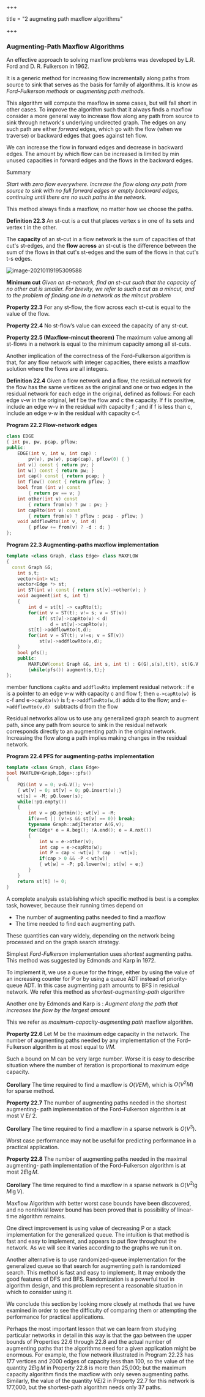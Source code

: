 +++

title = "2 augmeting path maxflow algorithms"

+++

### **Augmenting**-Path Maxflow Algorithms

An effective approach to solving maxflow problems was developed by L.R. Ford and D. R. Fulkerson in 1962.

It is a generic method for increasing flow incrementally along paths from source to sink that serves as the basis for family of algorithms. It is know as *Ford-Fulkerson methods* or *augmenting path methods.*

This algorithm will compute the maxflow in some cases, but will fall short in other cases. To improve the algorithm such that it always finds a maxflow consider a more general way to increase flow along any path from source to sink through network's underlying undirected graph. The edges on any such path are either *forward* edges, which go with the flow (when we traverse)  or backward edges that goes against teh flow.

We can increase the flow in forward edges and decrease in backward edges. The amount by which flow can be increased is limited by min unused capacities in forward edges and the flows in the backward edges.

Summary

*Start with zero flow everywhere. Increase the flow along any path from source to sink with no full forward edges or empty backward edges, continuing until there are no such paths in the network.*

This method always finds a maxflow, no matter how we choose the paths.

**Definition 22.3** An st-cut is a cut that places vertex s in one of its sets and vertex t in the other.

The **capacity** of an st-cut in a flow network is the sum of capacities of that cut's st-edges, and the **flow across** an st-cut is the difference between the sum of the flows in that cut's st-edges and the sum of the flows in that cut's t-s edges.

![image-20210119195309588](/2_augmeting_path_maxflow_algorithms.assets/image-20210119195309588.png)

**Minimum cut** *Given an st-network, find an st-cut such that the capacity of no other cut is smaller. For brevity, we refer to such a cut as a mincut, and to the problem of finding one in a network as the mincut problem*

**Property 22.3** For any st-flow, the flow across each st-cut is equal to the value of the flow.

**Property 22.4** No st-flow’s value can exceed the capacity of any st-cut.

**Property 22.5 (Maxflow–mincut theorem)** The maximum value among all
st-flows in a network is equal to the minimum capacity among all st-cuts.

Another implication of the correctness of the Ford–Fulkerson algorithm is that, for any flow network with integer capacities, there exists a maxflow solution where the flows are all integers.

**Definition 22.4** Given a flow network and a flow, the residual network for the flow has the same vertices as the original and one or two edges in the residual network for each edge in the original, defined as follows: For each edge v-w in the original, let f be the flow and c the capacity. If f is positive, include an edge w-v in the residual with capacity f ; and if f is less than c, include an edge v-w in the residual with capacity c-f.

**Program 22.2 Flow-network edges**

````c++
class EDGE
{ int pv, pw, pcap, pflow;
public:
    EDGE(int v, int w, int cap) :
        pv(v), pw(w), pcap(cap), pflow(0) { }
    int v() const { return pv; }
    int w() const { return pw; }
    int cap() const { return pcap; }
    int flow() const { return pflow; }
    bool from (int v) const
    	{ return pv == v; }
    int other(int v) const
    	{ return from(v) ? pw : pv; }
    int capRto(int v) const
    	{ return from(v) ? pflow : pcap - pflow; }
    void addflowRto(int v, int d)
    	{ pflow += from(v) ? -d : d; }
};
````

**Program 22.3 Augmenting-paths maxflow implementation**

````c++
template <class Graph, class Edge> class MAXFLOW
{
  const Graph &G;
    int s,t;
    vector<int> wt;
    vector<Edge *> st;
    int ST(int v) const { return st[v]->other(v); }
    void augment(int s, int t)
    {
        int d = st[t] -> capRto(t);
        for(int v = ST(t); v!= s; v = ST(v))
            if( st[v]->capRto(v) < d)
                d = st[v]->capRto(v);
        st[t]->addflowRto(t,d);
        for(int v = ST(t); v!=s; v = ST(v))
            st[v]->addflowRto(v,d);
    }
    bool pfs();
    public:
    	MAXFLOW(const Graph &G, int s, int t) : G(G),s(s),t(t), st(G.V()), wt(G.V())
        {while(pfs()) augment(s,t);}
};
````

member functions `capRto` and `addflowRto` implement residual network : if e is a pointer to an edge v-w with capacity c and flow f; then `e->capRto(w) `is c-f and e-``>capRto(v)`` is f; `e->addflowRto(w,d)` adds d to the flow; and `e->addflowRto(v,d) ` subtracts d from the flow

Residual networks allow us to use any generalized graph search to augment path, since any path from source to sink in the residual network corresponds directly to an augmenting path in the original network. Increasing the flow along a path implies making changes in the residual network.

**Program 22.4 PFS for augmenting-paths implementation**

````c++
template <class Graph, class Edge>
bool MAXFLOW<Graph,Edge>::pfs()
{
    PQi(int v = 0; v<G.V(); v++)
    { wt[v] = 0; st[v] = 0; pQ.insert(v);}
	wt[s] = -M; pQ.lower(s);
    while(!pQ.empty())
    {
        int v = pQ.getmin(); wt[v] = -M;
        if(v==t || (v!=s && st[v] == 0)) break;
        typename Graph::adjIterator A(G,v);
        for(Edge* e = A.beg(); !A.end(); e = A.nxt())
        {
            int w = e->other(v);
            int cap = e->capRto(w);
            int P = cap < -wt[v] ? cap : -wt[v];
            if(cap > 0 && -P < wt[w])
            { wt[w] = -P; pQ.lower(w); st[w] = e;}
        }
    }
    return st[t] != 0;
}
````

A complete analysis establishing which specific method is best is a complex task, however, because their running times depend on

- The number of augmenting paths needed to find a maxflow
- The time needed to find each augmenting path.

These quantities can vary widely, depending on the network being processed and on the graph search strategy.

Simplest *Ford-Fulkerson* implementation uses *shortest* augmenting paths. This method was suggested by Edmonds and Karp in 1972.

To implement it, we use a queue for the fringe, either by using the value of an increasing counter for P or by using a queue ADT instead of priority-queue ADT. In this case augmenting path amounts to BFS in residual network. We refer this method as *shortest-augmenting-path algorithm*

Another one by Edmonds and Karp is : *Augment along the path that increases the flow by the largest amount*

This we refer as *maximum-capacity-augmenting path* maxflow algorithm.

**Property 22.6** Let M be the maximum edge capacity in the network. The number of augmenting paths needed by any implementation of the Ford– Fulkerson algorithm is at most equal to $VM$.

Such a bound on M can be very large number. Worse it is easy to describe situation where the number of iteration is proportional to maximum edge capacity.

**Corollary** The time required to find a maxflow is $O(V EM)$, which is $O(V^2M)$ for sparse method.

**Property 22.7** The number of augmenting paths needed in the shortest augmenting-
path implementation of the Ford–Fulkerson algorithm is at most V E/ 2.

**Corollary** The time required to find a maxflow in a sparse network is $O (V^3)$.

Worst case performance may not be useful for predicting performance in a practical application.

**Property 22.8** The number of augmenting paths needed in the maximal augmenting-
path implementation of the Ford–Fulkerson algorithm is at most $2E \lg M$.

**Corollary** The time required to find a maxflow in a sparse network is $O (V^2
\lg M \lg V )$.

Maxflow Algorithm with better worst case bounds have been discovered, and no nontrivial lower bound has been proved that is possibility of linear-time algorithm remains.

One direct improvement is using value of decreasing P or a stack implementation for the generalized queue. The intuition is that method is fast and easy to implement, and appears to put flow throughout the network. As we will see it varies according to the graphs we run it on.

Another alternative is to use randomized-queue implementation for the generalized queue so that search for augmenting path is randomized search. This method is fast and easy to implement;. It may embody the good features of DFS and BFS. Randomization is a powerful tool in algorithm design, and this problem represent a reasonable situation in which to consider using it.

We conclude this section by looking more closely at methods that we have examined in order to see the difficulty of comparing them or attempting the performance for practical applications.

Perhaps the most important lesson that we can learn from studying particular networks in detail in this way is that the gap between the upper bounds of Properties 22.6 through 22.8 and the actual number of augmenting paths that the algorithms need for a given application might be enormous. For example, the flow network illustrated in Program 22.23 has 177 vertices and 2000 edges of capacity less than 100, so the value of the quantity $2E \lg M$ in Property 22.8 is more than 25,000; but the maximum capacity algorithm finds the maxflow with only seven augmenting paths. Similarly, the value of the quantity $V E/2$ in Property 22.7 for this network is 177,000, but the shortest-path algorithm needs only 37 paths.



